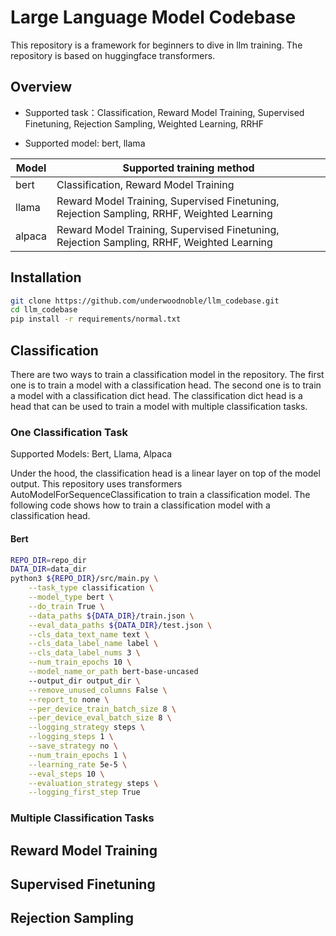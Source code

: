 # Large Language Model Codebase
This repository is a framework for beginners to dive in llm training. The repository is based on huggingface transformers.

## Overview
* Supported task：Classification, Reward Model Training, Supervised Finetuning, Rejection Sampling, Weighted Learning, RRHF

* Supported model: bert, llama

| Model | Supported training method | 
| --- | --- | 
| bert | Classification, Reward Model Training |
| llama | Reward Model Training, Supervised Finetuning, Rejection Sampling, RRHF, Weighted Learning|
| alpaca | Reward Model Training, Supervised Finetuning, Rejection Sampling, RRHF, Weighted Learning|

## Installation
```bash
git clone https://github.com/underwoodnoble/llm_codebase.git
cd llm_codebase
pip install -r requirements/normal.txt
```
## Classification

There are two ways to train a classification model in the repository. The first one is to train a model with a classification head. The second one is to train a model with a classification dict head. The classification dict head is a head that can be used to train a model with multiple classification tasks.

### One Classification Task

Supported Models: Bert, Llama, Alpaca

Under the hood, the classification head is a linear layer on top of the model output. This repository uses transformers AutoModelForSequenceClassification to train a classification model. The following code shows how to train a classification model with a classification head.

#### Bert
```bash
REPO_DIR=repo_dir
DATA_DIR=data_dir
python3 ${REPO_DIR}/src/main.py \
    --task_type classification \
    --model_type bert \
    --do_train True \
    --data_paths ${DATA_DIR}/train.json \
    --eval_data_paths ${DATA_DIR}/test.json \
    --cls_data_text_name text \
    --cls_data_label_name label \
    --cls_data_label_nums 3 \
    --num_train_epochs 10 \
    --model_name_or_path bert-base-uncased
    --output_dir output_dir \
    --remove_unused_columns False \
    --report_to none \
    --per_device_train_batch_size 8 \
    --per_device_eval_batch_size 8 \
    --logging_strategy steps \
    --logging_steps 1 \
    --save_strategy no \
    --num_train_epochs 1 \
    --learning_rate 5e-5 \
    --eval_steps 10 \
    --evaluation_strategy steps \
    --logging_first_step True
```

### Multiple Classification Tasks

## Reward Model Training

## Supervised Finetuning

## Rejection Sampling


